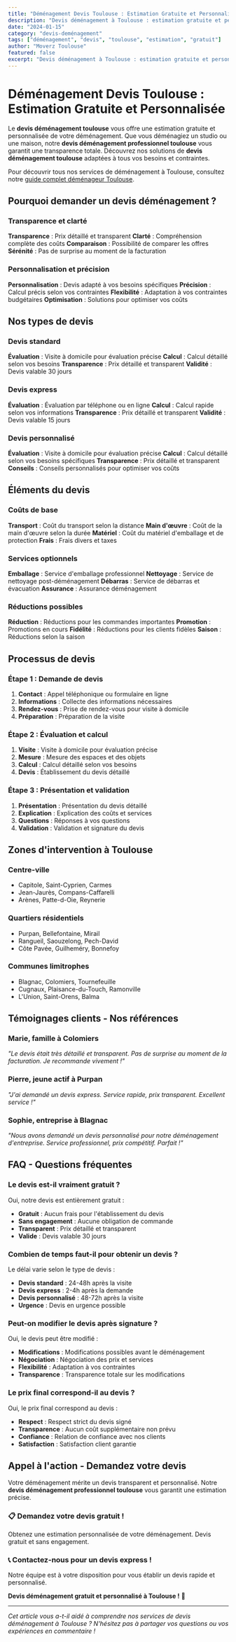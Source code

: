 ```yaml
---
title: "Déménagement Devis Toulouse : Estimation Gratuite et Personnalisée"
description: "Devis déménagement à Toulouse : estimation gratuite et personnalisée. Calcul précis, transparence totale, sans engagement. Demandez votre devis gratuit."
date: "2024-01-15"
category: "devis-deménagement"
tags: ["déménagement", "devis", "toulouse", "estimation", "gratuit"]
author: "Moverz Toulouse"
featured: false
excerpt: "Devis déménagement à Toulouse : estimation gratuite et personnalisée. Calcul précis, transparence totale, sans engagement."
---
```


# Déménagement Devis Toulouse : Estimation Gratuite et Personnalisée

Le **devis déménagement toulouse** vous offre une estimation gratuite et personnalisée de votre déménagement. Que vous déménagiez un studio ou une maison, notre **devis déménagement professionnel toulouse** vous garantit une transparence totale. Découvrez nos solutions de **devis déménagement toulouse** adaptées à tous vos besoins et contraintes.

Pour découvrir tous nos services de déménagement à Toulouse, consultez notre [guide complet déménageur Toulouse](/blog/demenageur/demenageur-toulouse).

## Pourquoi demander un devis déménagement ?

### Transparence et clarté

**Transparence** : Prix détaillé et transparent
**Clarté** : Compréhension complète des coûts
**Comparaison** : Possibilité de comparer les offres
**Sérénité** : Pas de surprise au moment de la facturation

### Personnalisation et précision

**Personnalisation** : Devis adapté à vos besoins spécifiques
**Précision** : Calcul précis selon vos contraintes
**Flexibilité** : Adaptation à vos contraintes budgétaires
**Optimisation** : Solutions pour optimiser vos coûts

## Nos types de devis

### Devis standard

**Évaluation** : Visite à domicile pour évaluation précise
**Calcul** : Calcul détaillé selon vos besoins
**Transparence** : Prix détaillé et transparent
**Validité** : Devis valable 30 jours

### Devis express

**Évaluation** : Évaluation par téléphone ou en ligne
**Calcul** : Calcul rapide selon vos informations
**Transparence** : Prix détaillé et transparent
**Validité** : Devis valable 15 jours

### Devis personnalisé

**Évaluation** : Visite à domicile pour évaluation précise
**Calcul** : Calcul détaillé selon vos besoins spécifiques
**Transparence** : Prix détaillé et transparent
**Conseils** : Conseils personnalisés pour optimiser vos coûts

## Éléments du devis

### Coûts de base

**Transport** : Coût du transport selon la distance
**Main d'œuvre** : Coût de la main d'œuvre selon la durée
**Matériel** : Coût du matériel d'emballage et de protection
**Frais** : Frais divers et taxes

### Services optionnels

**Emballage** : Service d'emballage professionnel
**Nettoyage** : Service de nettoyage post-déménagement
**Débarras** : Service de débarras et évacuation
**Assurance** : Assurance déménagement

### Réductions possibles

**Réduction** : Réductions pour les commandes importantes
**Promotion** : Promotions en cours
**Fidélité** : Réductions pour les clients fidèles
**Saison** : Réductions selon la saison

## Processus de devis

### Étape 1 : Demande de devis

1. **Contact** : Appel téléphonique ou formulaire en ligne
2. **Informations** : Collecte des informations nécessaires
3. **Rendez-vous** : Prise de rendez-vous pour visite à domicile
4. **Préparation** : Préparation de la visite

### Étape 2 : Évaluation et calcul

1. **Visite** : Visite à domicile pour évaluation précise
2. **Mesure** : Mesure des espaces et des objets
3. **Calcul** : Calcul détaillé selon vos besoins
4. **Devis** : Établissement du devis détaillé

### Étape 3 : Présentation et validation

1. **Présentation** : Présentation du devis détaillé
2. **Explication** : Explication des coûts et services
3. **Questions** : Réponses à vos questions
4. **Validation** : Validation et signature du devis

## Zones d'intervention à Toulouse

### Centre-ville
- Capitole, Saint-Cyprien, Carmes
- Jean-Jaurès, Compans-Caffarelli
- Arènes, Patte-d-Oie, Reynerie

### Quartiers résidentiels
- Purpan, Bellefontaine, Mirail
- Rangueil, Saouzelong, Pech-David
- Côte Pavée, Guilheméry, Bonnefoy

### Communes limitrophes
- Blagnac, Colomiers, Tournefeuille
- Cugnaux, Plaisance-du-Touch, Ramonville
- L'Union, Saint-Orens, Balma

## Témoignages clients - Nos références

### Marie, famille à Colomiers
*"Le devis était très détaillé et transparent. Pas de surprise au moment de la facturation. Je recommande vivement !"*

### Pierre, jeune actif à Purpan
*"J'ai demandé un devis express. Service rapide, prix transparent. Excellent service !"*

### Sophie, entreprise à Blagnac
*"Nous avons demandé un devis personnalisé pour notre déménagement d'entreprise. Service professionnel, prix compétitif. Parfait !"*

## FAQ - Questions fréquentes

### Le devis est-il vraiment gratuit ?

Oui, notre devis est entièrement gratuit :
- **Gratuit** : Aucun frais pour l'établissement du devis
- **Sans engagement** : Aucune obligation de commande
- **Transparent** : Prix détaillé et transparent
- **Valide** : Devis valable 30 jours

### Combien de temps faut-il pour obtenir un devis ?

Le délai varie selon le type de devis :
- **Devis standard** : 24-48h après la visite
- **Devis express** : 2-4h après la demande
- **Devis personnalisé** : 48-72h après la visite
- **Urgence** : Devis en urgence possible

### Peut-on modifier le devis après signature ?

Oui, le devis peut être modifié :
- **Modifications** : Modifications possibles avant le déménagement
- **Négociation** : Négociation des prix et services
- **Flexibilité** : Adaptation à vos contraintes
- **Transparence** : Transparence totale sur les modifications

### Le prix final correspond-il au devis ?

Oui, le prix final correspond au devis :
- **Respect** : Respect strict du devis signé
- **Transparence** : Aucun coût supplémentaire non prévu
- **Confiance** : Relation de confiance avec nos clients
- **Satisfaction** : Satisfaction client garantie

## Appel à l'action - Demandez votre devis

Votre déménagement mérite un devis transparent et personnalisé. Notre **devis déménagement professionnel toulouse** vous garantit une estimation précise.

### 📋 **Demandez votre devis gratuit !**

Obtenez une estimation personnalisée de votre déménagement. Devis gratuit et sans engagement.

### 📞 **Contactez-nous pour un devis express !**

Notre équipe est à votre disposition pour vous établir un devis rapide et personnalisé.

**Devis déménagement gratuit et personnalisé à Toulouse !** 🚚

---

*Cet article vous a-t-il aidé à comprendre nos services de devis déménagement à Toulouse ? N'hésitez pas à partager vos questions ou vos expériences en commentaire !*

